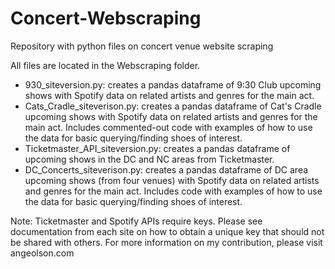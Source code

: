 # Concert-Webscraping
Repository with python files on concert venue website scraping

All files are located in the Webscraping folder. 
* 930_siteversion.py: creates a pandas dataframe of 9:30 Club upcoming shows with Spotify data on related artists and genres for the main act.
* Cats_Cradle_siteverison.py: creates a pandas dataframe of Cat's Cradle upcoming shows with Spotify data on related artists and genres for the main act. Includes commented-out code with examples of how to use the data for basic querying/finding shoes of interest.
* Ticketmaster_API_siteversion.py: creates a pandas dataframe of upcoming shows in the DC and NC areas from Ticketmaster.
* DC_Concerts_siteverison.py: creates a pandas dataframe of DC area upcoming shows (from four venues) with Spotify data on related artists and genres for the main act. Includes code with examples of how to use the data for basic querying/finding shoes of interest.

Note: Ticketmaster and Spotify APIs require keys. Please see documentation from each site on how to obtain a unique key that should not be shared with others. For more information on my contribution, please visit angeolson.com 
